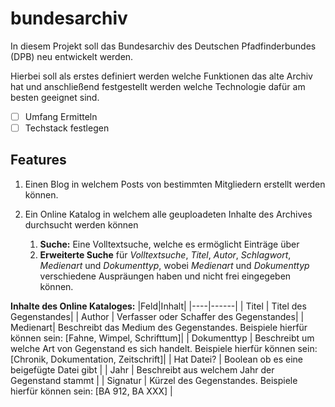 # bundesarchiv
In diesem Projekt soll das Bundesarchiv des Deutschen Pfadfinderbundes (DPB) neu entwickelt werden.

Hierbei soll als erstes definiert werden welche Funktionen das alte Archiv hat und anschließend festgestellt werden welche Technologie dafür am besten geeignet sind.

- [ ] Umfang Ermitteln
- [ ] Techstack festlegen

## Features

1. Einen Blog in welchem Posts von bestimmten Mitgliedern 
erstellt werden können.
2. Ein Online Katalog in welchem alle geuploadeten Inhalte des Archives durchsucht werden können
   
   1. **Suche:** Eine Volltextsuche, welche es ermöglicht Einträge über
   2. **Erweiterte Suche** für *Volltextsuche*, *Titel*, *Autor*, *Schlagwort*, *Medienart* und *Dokumenttyp*, wobei *Medienart* und *Dokumenttyp* verschiedene Auspräungen haben und nicht frei eingegeben können.

**Inhalte des Online Kataloges:**
|Feld|Inhalt|
   |----|------|
   | Titel | Titel des Gegenstandes|
   | Author | Verfasser oder Schaffer des Gegenstandes|
   | Medienart| Beschreibt das Medium des Gegenstandes. Beispiele hierfür können sein: [Fahne, Wimpel, Schrifttum]|
   | Dokumenttyp | Beschreibt um welche Art von Gegenstand es sich handelt. Beispiele hierfür können sein: [Chronik, Dokumentation, Zeitschrift]|
   | Hat Datei? | Boolean ob es eine beigefügte Datei gibt |
   | Jahr | Beschreibt aus welchem Jahr der Gegenstand stammt |
   | Signatur | Kürzel des Gegenstandes. Beispiele hierfür können sein: [BA 912, BA XXX] |